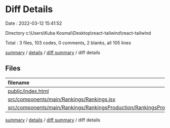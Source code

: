 # Diff Details

Date : 2022-03-12 15:41:52

Directory c:\Users\Kuba Kosmal\Desktop\react-tailwind\react-tailwind

Total : 3 files,  103 codes, 0 comments, 2 blanks, all 105 lines

[summary](results.md) / [details](details.md) / [diff summary](diff.md) / diff details

## Files
| filename | language | code | comment | blank | total |
| :--- | :--- | ---: | ---: | ---: | ---: |
| [public/index.html](/public/index.html) | HTML | 1 | 0 | 0 | 1 |
| [src/components/main/Rankings/Rankings.jsx](/src/components/main/Rankings/Rankings.jsx) | JavaScript | 101 | 0 | 2 | 103 |
| [src/components/main/Rankings/RankingsProduction/RankingsProduction.jsx](/src/components/main/Rankings/RankingsProduction/RankingsProduction.jsx) | JavaScript | 1 | 0 | 0 | 1 |

[summary](results.md) / [details](details.md) / [diff summary](diff.md) / diff details